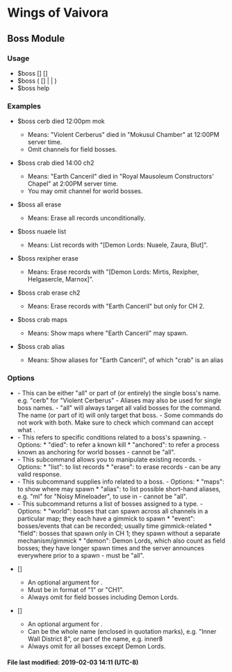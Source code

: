 # Wings of Vaivora

## Boss Module

### Usage
+ $boss <target> <status> <time> [<channel>] [<map>]
+ $boss <target> (<entry> [<channel>] | <query> | <type>)
+ $boss help

### Examples
+ $boss cerb died 12:00pm mok
    - Means: "Violent Cerberus" died in "Mokusul Chamber" at 12:00PM server time.
    - Omit channels for field bosses.

+ $boss crab died 14:00 ch2
    - Means: "Earth Canceril" died in "Royal Mausoleum Constructors' Chapel" at 2:00PM server time.
    - You may omit channel for world bosses.

+ $boss all erase
    - Means: Erase all records unconditionally.

+ $boss nuaele list
    - Means: List records with "[Demon Lords: Nuaele, Zaura, Blut]".

+ $boss rexipher erase
    - Means: Erase records with "[Demon Lords: Mirtis, Rexipher, Helgasercle, Marnox]".

+ $boss crab erase ch2
    - Means: Erase records with "Earth Canceril" but only for CH 2.

+ $boss crab maps
    - Means: Show maps where "Earth Canceril" may spawn.

+ $boss crab alias
    - Means: Show aliases for "Earth Canceril", of which "crab" is an alias

### Options
+ <target>
    - This can be either "all" or part of (or entirely) the single boss's name. e.g. "cerb" for "Violent Cerberus"
    - Aliases may also be used for single boss names.
    - "all" will always target all valid bosses for the command. The name (or part of it) will only target that boss.
    - Some commands do not work with both. Make sure to check which command can accept what <target>.

+ <status>
    - This refers to specific conditions related to a boss's spawning.
    - Options:
        * "died": to refer a known kill
        * "anchored": to refer a process known as anchoring for world bosses
    - <target> cannot be "all".

+ <entry>
    - This subcommand allows you to manipulate existing records.
    - Options:
        * "list": to list <target> records
        * "erase": to erase <target> records
    - <target> can be any valid response.

+ <query>
    - This subcommand supplies info related to a boss.
    - Options:
        * "maps": to show where <target> may spawn
        * "alias": to list possible short-hand aliases, e.g. "ml" for "Noisy Mineloader", to use in <target>
    - <target> cannot be "all".

+ <type>
    - This subcommand returns a list of bosses assigned to a type.
    - Options:
        * "world": bosses that can spawn across all channels in a particular map; they each have a gimmick to spawn
        * "event": bosses/events that can be recorded; usually time gimmick-related
        * "field": bosses that spawn only in CH 1; they spawn without a separate mechanism/gimmick
        * "demon": Demon Lords, which also count as field bosses; they have longer spawn times and the server announces everywhere prior to a spawn
    - <target> must be "all".

+ [<channel>]
    - An optional argument for <status>.
    - Must be in format of "1" or "CH1".
    - Always omit for field bosses including Demon Lords.

+ [<map>]
    - An optional argument for <status>.
    - Can be the whole name (enclosed in quotation marks), e.g. "Inner Wall District 8", or part of the name, e.g. inner8
    - Always omit for all bosses except Demon Lords.

#### File last modified: 2019-02-03 14:11 (UTC-8)
